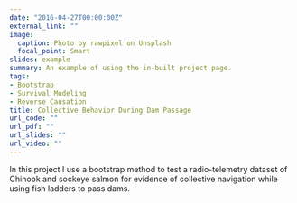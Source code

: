 ```yaml
---
date: "2016-04-27T00:00:00Z"
external_link: ""
image:
  caption: Photo by rawpixel on Unsplash
  focal_point: Smart
slides: example
summary: An example of using the in-built project page.
tags:
- Bootstrap
- Survival Modeling
- Reverse Causation
title: Collective Behavior During Dam Passage
url_code: ""
url_pdf: ""
url_slides: ""
url_video: ""
---
```


In this project I use a bootstrap method to test a radio-telemetry dataset of Chinook and sockeye salmon for evidence of collective navigation while using fish ladders to pass dams. 
